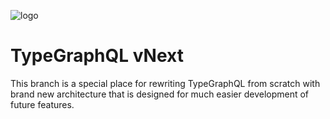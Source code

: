 ![logo](https://raw.githubusercontent.com/19majkel94/type-graphql/next/logo.png)

# TypeGraphQL vNext

This branch is a special place for rewriting TypeGraphQL from scratch with brand new architecture that is designed for much easier development of future features.
